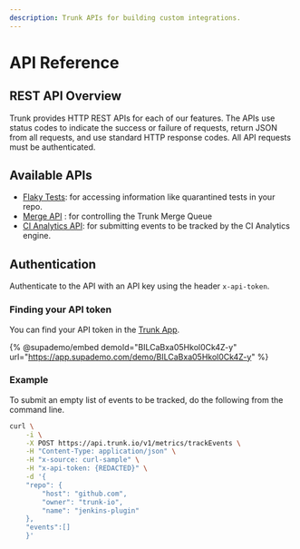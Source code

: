 ```yaml
---
description: Trunk APIs for building custom integrations.
---
```


# API Reference

## REST API Overview

Trunk provides HTTP REST APIs for each of our features. The APIs use status codes to indicate the success or failure of requests, return JSON from all requests, and use standard HTTP response codes. All API requests must be authenticated.

## Available APIs

* [Flaky Tests](flaky-tests.md): for accessing information like quarantined tests in your repo.
* [Merge API](merge.md) : for controlling the Trunk Merge Queue
* [CI Analytics API](broken-reference): for submitting events to be tracked by the CI Analytics engine.

## Authentication

Authenticate to the API with an API key using the header `x-api-token`.

### Finding your API token

You can find your API token in the [Trunk App](https://app.trunk.io).

{% @supademo/embed demoId="BILCaBxa05Hkol0Ck4Z-y" url="https://app.supademo.com/demo/BILCaBxa05Hkol0Ck4Z-y" %}

### Example

To submit an empty list of events to be tracked, do the following from the command line.

```sh
curl \
    -i \
    -X POST https://api.trunk.io/v1/metrics/trackEvents \
    -H "Content-Type: application/json" \
    -H "x-source: curl-sample" \
    -H "x-api-token: {REDACTED}" \
    -d '{
	"repo": {
		"host": "github.com",
		"owner": "trunk-io",
		"name": "jenkins-plugin"
	},
	"events":[]
	}'
```
